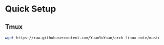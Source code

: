 # Quick Setup

## Tmux

```bash
wget https://raw.githubusercontent.com/YuanYuYuan/arch-linux-note/master/dot-files/.tmux.conf-lite -O $HOME/.tmux.conf
```
